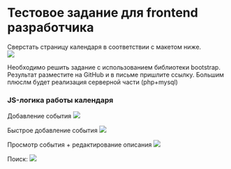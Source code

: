 Тестовое задание для frontend разработчика
==========================================

Сверстать страницу календаря в соответствии с макетом ниже.  
![](mockups/Calendar-HW-01.png)

Необходимо решить задание с использованием библиотеки bootstrap.
Результат разместите на GitHub и в письме пришлите ссылку.
Большим плюслм будет реализация серверной части (php+mysql)

### JS-логика работы календаря

Добавление события
![](mockups/Calendar-HW-05.png)

Быстрое добавление события
![](mockups/Calendar-HW-02.png)

Просмотр события + редактирование описания
![](mockups/Calendar-HW-04.png)

Поиск:
![](mockups/Calendar-HW-07.png)

